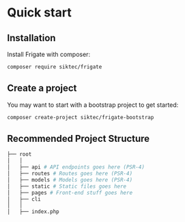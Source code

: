 # Quick start

## Installation

Install Frigate with composer:

```bash
composer require siktec/frigate
```

## Create a project

You may want to start with a bootstrap project to get started:

```bash
composer create-project siktec/frigate-bootstrap
```

## Recommended Project Structure

```bash
├── root
│   │
│   ├── api # API endpoints goes here (PSR-4)
│   ├── routes # Routes goes here (PSR-4)
│   ├── models # Models goes here (PSR-4)
│   ├── static # Static files goes here
│   ├── pages # Front-end stuff goes here
│   ├── cli
│   │
│   ├── index.php
```